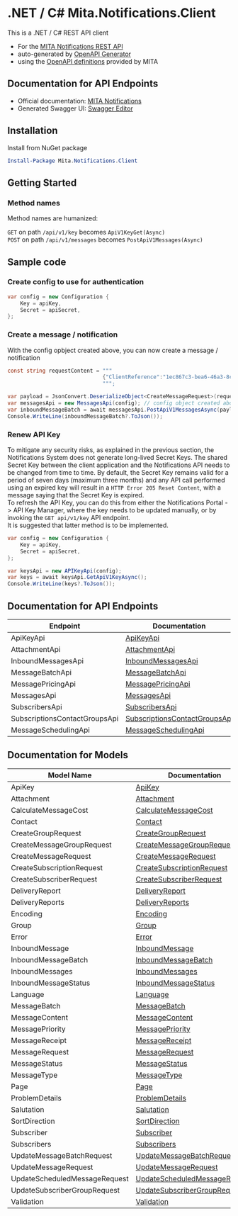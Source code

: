 # .NET / C# Mita.Notifications.Client
This is a .NET / C# REST API client

* For the [MITA Notifications REST API](https://notifications-api.gov.mt/swagger/index.html)
* auto-generated by [OpenAPI Generator](https://openapi-generator.tech)
* using the [OpenAPI definitions](https://notifications-api.gov.mt/swagger/v1/swagger.json) provided by MITA

## Documentation for API Endpoints

* Official documentation: [MITA Notifications](https://mita.gov.mt/portfolio/information-systems/notifications-platform/)
* Generated Swagger UI: [Swagger Editor](https://editor.swagger.io/?url=https://notifications-api.gov.mt/swagger/v1/swagger.json)

## Installation
Install from NuGet package
```powershell
Install-Package Mita.Notifications.Client
```

## Getting Started

### Method names

Method names are humanized:

`GET` on path `/api/v1/key` becomes `ApiV1KeyGet(Async)`<br>
`POST` on path `/api/v1/messages` becomes `PostApiV1Messages(Async)`

## Sample code

### Create config to use for authentication

```csharp
var config = new Configuration {
    Key = apiKey,
    Secret = apiSecret,
};
```

### Create a message / notification

With the config opbject created above, you can now create a message / notification

```csharp
const string requestContent = """
                              {"ClientReference":"1ec867c3-bea6-46a3-8c40-7601c1779b79","MessageType":"sms","MessagePriority":"100","SenderId":"b2afc17b-ff7f-4982-80f4-36078a952aa7","CallbackUrl":null,"ScheduledDeliveryDate":"2024-04-13T02:00:00+02:00","Contacts":[{"DisplayName":"Test Contact 1","Title":null,"FirstName":"First Name 1","LastName":"Last Name 1","Email":"test1@gov.domain","MobileNo":"00263779960053","PreferredLanguage":"en"}],"MessageContent":[{"Language":"en","Subject":"Test Email Subject in English","MessageBody":"Email Body in English"},{"Language":"mt","Subject":"Test Suġġett bl-Malti","MessageBody":"Kontenut tal-email bil-Malti"}]}
                              """;

var payload = JsonConvert.DeserializeObject<CreateMessageRequest>(requestContent);
var messagesApi = new MessagesApi(config); // config object created above
var inboundMessageBatch = await messagesApi.PostApiV1MessagesAsync(payload);
Console.WriteLine(inboundMessageBatch?.ToJson());
```
### Renew API Key
To mitigate any security risks, as explained in the previous section, the Notifications System does 
not generate long-lived Secret Keys. The shared Secret Key between the client application and the 
Notifications API needs to be changed from time to time. By default, the Secret Key remains valid 
for a period of seven days (maximum three months) and any API call performed using an expired key 
will result in a `HTTP Error 205 Reset Content`, with a message saying that the Secret Key is 
expired. <br>To refresh the API Key, you can do this from either the Notifications Portal -> API Key 
Manager, where the key needs to be updated manually, or by invoking the `GET api/v1/key` API 
endpoint. <br>It is suggested that latter method is to be implemented.

```csharp
var config = new Configuration {
    Key = apiKey,
    Secret = apiSecret,
};

var keysApi = new APIKeyApi(config);
var keys = await keysApi.GetApiV1KeyAsync();
Console.WriteLine(keys?.ToJson());
```

## Documentation for API Endpoints

| Endpoint | Documentation |
|------------|---------------|
| ApiKeyApi | [ApiKeyApi](./docs/ApiKeyApi.md) |
| AttachmentApi | [AttachmentApi](./docs/AttachmentApi.md) |
| InboundMessagesApi | [InboundMessagesApi](./docs/InboundMessagesApi.md) |
| MessageBatchApi | [MessageBatchApi](./docs/MessageBatchApi.md) |
| MessagePricingApi | [MessagePricingApi](./docs/MessagePricingApi.md) |
| MessagesApi | [MessagesApi](./docs/MessagesApi.md) |
| SubscribersApi | [SubscribersApi](./docs/SubscribersApi.md) |
| SubscriptionsContactGroupsApi | [SubscriptionsContactGroupsApi](./docs/SubscriptionsContactGroupsApi.md) |
| MessageSchedulingApi | [MessageSchedulingApi](./docs/MessageSchedulingApi.md) |

## Documentation for Models

| Model Name | Documentation |
|------------|---------------|
| ApiKey | [ApiKey](./docs/ApiKey.md) |
| Attachment | [Attachment](./docs/Attachment.md) |
| CalculateMessageCost | [CalculateMessageCost](./docs/CalculateMessageCost.md) |
| Contact | [Contact](./docs/Contact.md) |
| CreateGroupRequest | [CreateGroupRequest](./docs/CreateGroupRequest.md) |
| CreateMessageGroupRequest | [CreateMessageGroupRequest](./docs/CreateMessageGroupRequest.md) |
| CreateMessageRequest | [CreateMessageRequest](./docs/CreateMessageRequest.md) |
| CreateSubscriptionRequest | [CreateSubscriptionRequest](./docs/CreateSubscriptionRequest.md) |
| CreateSubscriberRequest | [CreateSubscriberRequest](./docs/CreateSubscriberRequest.md) |
| DeliveryReport | [DeliveryReport](./docs/DeliveryReport.md) |
| DeliveryReports | [DeliveryReports](./docs/DeliveryReports.md) |
| Encoding | [Encoding](./docs/Encoding.md) |
| Group | [Group](./docs/Group.md) |
| Error | [Error](./docs/Error.md) |
| InboundMessage | [InboundMessage](./docs/InboundMessage.md) |
| InboundMessageBatch | [InboundMessageBatch](./docs/InboundMessageBatch.md) |
| InboundMessages | [InboundMessages](./docs/InboundMessages.md) |
| InboundMessageStatus | [InboundMessageStatus](./docs/InboundMessageStatus.md) |
| Language | [Language](./docs/Language.md) |
| MessageBatch | [MessageBatch](./docs/MessageBatch.md) |
| MessageContent | [MessageContent](./docs/MessageContent.md) |
| MessagePriority | [MessagePriority](./docs/MessagePriority.md) |
| MessageReceipt | [MessageReceipt](./docs/MessageReceipt.md) |
| MessageRequest | [MessageRequest](./docs/MessageRequest.md) |
| MessageStatus | [MessageStatus](./docs/MessageStatus.md) |
| MessageType | [MessageType](./docs/MessageType.md) |
| Page | [Page](./docs/Page.md) |
| ProblemDetails | [ProblemDetails](./docs/ProblemDetails.md) |
| Salutation | [Salutation](./docs/Salutation.md) |
| SortDirection | [SortDirection](./docs/SortDirection.md) |
| Subscriber | [Subscriber](./docs/Subscriber.md) |
| Subscribers | [Subscribers](./docs/Subscribers.md) |
| UpdateMessageBatchRequest | [UpdateMessageBatchRequest](./docs/UpdateMessageBatchRequest.md) |
| UpdateMessageRequest | [UpdateMessageRequest](./docs/UpdateMessageRequest.md) |
| UpdateScheduledMessageRequest | [UpdateScheduledMessageRequest](./docs/UpdateScheduledMessageRequest.md) |
| UpdateSubscriberGroupRequest | [UpdateSubscriberGroupRequest](./docs/UpdateSubscriberGroupRequest.md) |
| Validation | [Validation](./docs/Validation.md) |
